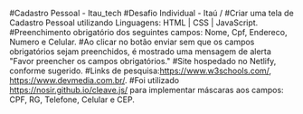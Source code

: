 #Cadastro Pessoal - Itau_tech
#Desafio Individual - Itaú /
#Criar uma tela de Cadastro Pessoal utilizando Linguagens: HTML | CSS | JavaScript.
#Preenchimento obrigatório dos seguintes campos: Nome, Cpf, Endereco, Numero e Celular.
#Ao clicar no botão enviar sem que os campos obrigatórios sejam preenchidos, é mostrado uma mensagem de alerta "Favor preencher os campos obrigatórios."
#Site hospedado no Netlify, conforme sugerido. 
#Links de pesquisa:https://www.w3schools.com/, https://www.devmedia.com.br/.
#Foi utilizado https://nosir.github.io/cleave.js/ para implementar máscaras aos campos: CPF, RG, Telefone, Celular e CEP.

